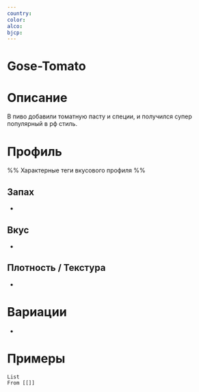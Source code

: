 ```yaml
---
country: 
color: 
alco: 
bjcp:
---
```

# Gose-Tomato

# Описание 

В пиво добавили томатную пасту и специи, и получился супер популярный в рф стиль.

# Профиль

%% Характерные теги вкусового профиля  %%

## Запах

- 

## Вкус

-  

## Плотность / Текстура 

- 


# Вариации

- 

# Примеры

```dataview
List 
From [[]]
```

